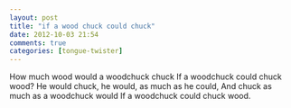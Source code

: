 ```yaml
---
layout: post
title: "if a wood chuck could chuck"
date: 2012-10-03 21:54
comments: true
categories: [tongue-twister]
---
```


How much wood would a woodchuck chuck
If a woodchuck could chuck wood?
He would chuck, he would, as much as he could,
And chuck as much as a woodchuck would
If a woodchuck could chuck wood.
